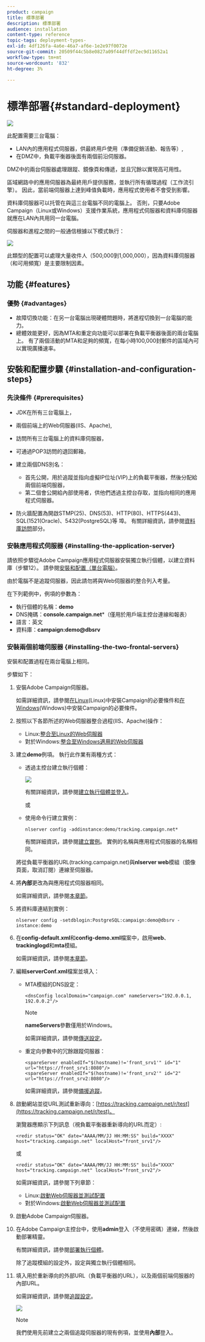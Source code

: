 ```yaml
---
product: campaign
title: 標準部署
description: 標準部署
audience: installation
content-type: reference
topic-tags: deployment-types-
exl-id: 4df126fa-4a6e-46a7-af6e-1e2e97f0072e
source-git-commit: 20509f44c5b8e0827a09f44dffdf2ec9d11652a1
workflow-type: tm+mt
source-wordcount: '832'
ht-degree: 3%

---
```


# 標準部署{#standard-deployment}

![](../../assets/v7-only.svg)

此配置需要三台電腦：

* LAN內的應用程式伺服器，供最終用戶使用（準備促銷活動、報告等）,
* 在DMZ中，負載平衡器後面有兩個前沿伺服器。

DMZ中的兩台伺服器處理跟蹤、鏡像頁和傳遞，並且冗餘以實現高可用性。

區域網路中的應用伺服器為最終用戶提供服務，並執行所有循環過程（工作流引擎）。 因此，當前端伺服器上達到峰值負載時，應用程式使用者不會受到影響。

資料庫伺服器可以托管在與這三台電腦不同的電腦上。 否則，只要Adobe Campaign（Linux或Windows）支援作業系統，應用程式伺服器和資料庫伺服器就應在LAN內共用同一台電腦。

伺服器和進程之間的一般通信根據以下模式執行：

![](assets/s_001_ncs_install_standardconfig.png)

此類型的配置可以處理大量收件人（500,000到1,000,000），因為資料庫伺服器（和可用頻寬）是主要限制因素。

## 功能 {#features}

### 優勢 {#advantages}

* 故障切換功能：在另一台電腦出現硬體問題時，將進程切換到一台電腦的能力。
* 總體效能更好，因為MTA和重定向功能可以部署在負載平衡器後面的兩台電腦上。 有了兩個活動的MTA和足夠的頻寬，在每小時100,000封郵件的區域內可以實現廣播速率。

## 安裝和配置步驟 {#installation-and-configuration-steps}

### 先決條件 {#prerequisites}

* JDK在所有三台電腦上，
* 兩個前端上的Web伺服器(IIS、Apache),
* 訪問所有三台電腦上的資料庫伺服器，
* 可通過POP3訪問的退回郵箱，
* 建立兩個DNS別名：

   * 首先公開，用於追蹤並指向虛擬IP位址(VIP)上的負載平衡器，然後分配給兩個前端伺服器，
   * 第二個會公開給內部使用者，供他們透過主控台存取，並指向相同的應用程式伺服器。

* 防火牆配置為開啟STMP(25)、DNS(53)、HTTP(80)、HTTPS(443)、SQL(1521(Oracle)、5432(PostgreSQL)等 埠。 有關詳細資訊，請參閱[資料庫訪問](../../installation/using/network-configuration.md#database-access)部分。

### 安裝應用程式伺服器 {#installing-the-application-server}

請依照步驟從Adobe Campaign應用程式伺服器安裝獨立執行個體，以建立資料庫（步驟12）。 請參閱[安裝和配置（單台電腦）](../../installation/using/standalone-deployment.md#installing-and-configuring--single-machine-)。

由於電腦不是追蹤伺服器，因此請勿將與Web伺服器的整合列入考量。

在下列範例中，例項的參數為：

* 執行個體的名稱：**demo**
* DNS掩碼：**console.campaign.net***（僅用於用戶端主控台連線和報表）
* 語言：英文
* 資料庫：**campaign:demo@dbsrv**

### 安裝兩個前端伺服器 {#installing-the-two-frontal-servers}

安裝和配置過程在兩台電腦上相同。

步驟如下：

1. 安裝Adobe Campaign伺服器。

   如需詳細資訊，請參閱[在Linux](../../installation/using/prerequisites-of-campaign-installation-in-linux.md)(Linux)中安裝Campaign的必要條件和[在Windows](../../installation/using/prerequisites-of-campaign-installation-in-windows.md)(Windows)中安裝Campaign的必要條件。

1. 按照以下各節所述的Web伺服器整合過程(IIS、Apache)操作：

   * Linux:[整合至Linux的Web伺服器](../../installation/using/integration-into-a-web-server-for-linux.md)
   * 對於Windows:[整合至Windows適用的Web伺服器](../../installation/using/integration-into-a-web-server-for-windows.md)

1. 建立&#x200B;**demo**&#x200B;例項。 執行此作業有兩種方式：

   * 透過主控台建立執行個體：

      ![](assets/install_create_new_connexion.png)

      有關詳細資訊，請參閱[建立執行個體並登入](../../installation/using/creating-an-instance-and-logging-on.md)。

      或

   * 使用命令行建立實例：

      ```
      nlserver config -addinstance:demo/tracking.campaign.net*
      ```

      有關詳細資訊，請參閱[建立實例](../../installation/using/command-lines.md#creating-an-instance)。
   實例的名稱與應用程式伺服器的名稱相同。

   將從負載平衡器的URL(tracking.campaign.net)與&#x200B;**nlserver web**&#x200B;模組（鏡像頁面，取消訂閱）連線至伺服器。

1. 將&#x200B;**內部**&#x200B;更改為與應用程式伺服器相同。

   如需詳細資訊，請參閱[本章節](../../installation/using/configuring-campaign-server.md#internal-identifier)。

1. 將資料庫連結到實例：

   ```
   nlserver config -setdblogin:PostgreSQL:campaign:demo@dbsrv -instance:demo
   ```

1. 在&#x200B;**config-default.xml**&#x200B;和&#x200B;**config-demo.xml**&#x200B;檔案中，啟用&#x200B;**web**、**trackinglogd**&#x200B;和&#x200B;**mta**&#x200B;模組。

   如需詳細資訊，請參閱[本章節](../../installation/using/configuring-campaign-server.md#enabling-processes)。

1. 編輯&#x200B;**serverConf.xml**&#x200B;檔案並填入：

   * MTA模組的DNS設定：

      ```
      <dnsConfig localDomain="campaign.com" nameServers="192.0.0.1, 192.0.0.2"/>
      ```

      >[!NOTE]
      >
      >**nameServers**&#x200B;參數僅用於Windows。

      如需詳細資訊，請參閱[傳送設定](configure-delivery-settings.md)。

   * 重定向參數中的冗餘跟蹤伺服器：

      ```
      <spareServer enabledIf="$(hostname)!='front_srv1'" id="1" url="https://front_srv1:8080"/>
      <spareServer enabledIf="$(hostname)!='front_srv2'" id="2" url="https://front_srv2:8080"/>
      ```

      如需詳細資訊，請參閱[備援追蹤](configuring-campaign-server.md#redundant-tracking)。

1. 啟動網站並從URL測試重新導向：[https://tracking.campaign.net/r/test](https://tracking.campaign.net/r/test)。

   瀏覽器應顯示下列訊息（視負載平衡器重新導向的URL而定）:

   ```
   <redir status="OK" date="AAAA/MM/JJ HH:MM:SS" build="XXXX" host="tracking.campaign.net" localHost="front_srv1"/>
   ```

   或

   ```
   <redir status="OK" date="AAAA/MM/JJ HH:MM:SS" build="XXXX" host="tracking.campaign.net" localHost="front_srv2"/>
   ```

   如需詳細資訊，請參閱下列章節：

   * Linux:[啟動Web伺服器並測試配置](../../installation/using/integration-into-a-web-server-for-linux.md#launching-the-web-server-and-testing-the-configuration)
   * 對於Windows:[啟動Web伺服器並測試配置](../../installation/using/integration-into-a-web-server-for-windows.md#launching-the-web-server-and-testing-the-configuration)

1. 啟動Adobe Campaign伺服器。
1. 在Adobe Campaign主控台中，使用&#x200B;**admin**&#x200B;登入（不使用密碼）連線，然後啟動部署精靈。

   有關詳細資訊，請參閱[部署執行個體](../../installation/using/deploying-an-instance.md)。

   除了追蹤模組的設定外，設定與獨立執行個體相同。

1. 填入用於重新導向的外部URL（負載平衡器的URL），以及兩個前端伺服器的內部URL。

   如需詳細資訊，請參閱[追蹤設定](../../installation/using/deploying-an-instance.md#tracking-configuration)。

   ![](assets/d_ncs_install_tracking2.png)

   >[!NOTE]
   >
   >我們使用先前建立之兩個追蹤伺服器的現有例項，並使用&#x200B;**內部**&#x200B;登入。
